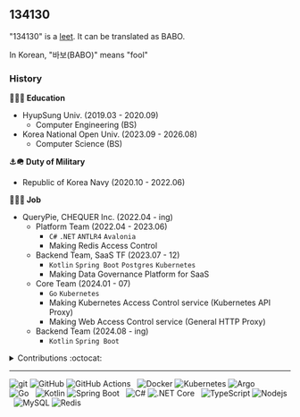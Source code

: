 ## 134130

"134130" is a [leet](https://en.wikipedia.org/wiki/Leet). It can be translated as BABO.

In Korean, "바보(BABO)" means "fool"

### History

**🏫🧑‍🎓 Education**
- HyupSung Univ. (2019.03 - 2020.09)
  -  Computer Engineering (BS)
- Korea National Open Univ. (2023.09 - 2026.08)
  -  Computer Science (BS)

**⚓️🪖 Duty of Military**
- Republic of Korea Navy (2020.10 - 2022.06)

**🏢🧑‍💻 Job**
- QueryPie, CHEQUER Inc. (2022.04 - ing)
  - Platform Team (2022.04 - 2023.06)
    - `C#` `.NET` `ANTLR4` `Avalonia`
    - Making Redis Access Control
  - Backend Team, SaaS TF (2023.07 - 12)
    - `Kotlin` `Spring Boot` `Postgres` `Kubernetes`
    - Making Data Governance Platform for SaaS
  - Core Team (2024.01 - 07)
    - `Go` `Kubernetes`
    - Making Kubernetes Access Control service (Kubernetes API Proxy)
    - Making Web Access Control service (General HTTP Proxy)
  - Backend Team (2024.08 - ing)
    - `Kotlin` `Spring Boot`

<details>
  
<summary>Contributions :octocat:</summary>
### Contributions :octocat:

- **[refined-github/refined-github](https://github.com/refined-github/refined-github)**
  - Currently, _[25 Pull Requests](https://github.com/refined-github/refined-github/pulls?q=sort%3Aupdated-desc+is%3Apr+author%3A134130+is%3Amerged)_ are merged
- **[gorilla/websocket](https://github.com/gorilla/websocket)**
  - Support TLS connection to HTTP Proxy [#950](https://github.com/gorilla/websocket/pull/950)
- **[tus/tusd](https://github.com/tus/tusd)**
  - `InternalServerError: no such file or directory` when Downloading file with using File Locker. [#1148](https://github.com/tus/tusd/issues/1148)
- **[dotnet/sdk](https://github.com/dotnet/sdk)**
  - Fix translation error of NETSDK1179 [#31294](https://github.com/dotnet/sdk/pull/31294)
- **[apache/shardingsphere](https://github.com/apache/shardingsphere)**
  - Optimize the message of DatabaseServerInfo [#28428](https://github.com/apache/shardingsphere/pull/28428)
  - MySQL's ResultSet of `SELECT *` is wrong when with Masking Feature [#27879](https://github.com/apache/shardingsphere/issues/27879)
- **[axisj/react-multi-email](https://github.com/axisj/react-multi-email)**
  - Support email duplicating [#152](https://github.com/axisj/react-multi-email/pull/152)
- **[actions/setup-dotnet](https://github.com/actions/setup-dotnet)**
  - Support registration manual NuGet source to NuGet.Config [#415](https://github.com/actions/setup-dotnet/issues/415)
- **[JSQLParser/JSqlParser](https://github.com/JSQLParser/JSqlParser)**
  - [FEATURE] Support TABLE statement which added since MySQL 8.0.19 [#1836](https://github.com/JSQLParser/JSqlParser/issues/1836)
- **[hierynomus/sshj](https://github.com/hierynomus/sshj)**
  - NullPointerException on Malformed OpenSSH Private keys in `OpenSSHKeyV1KeyFile.java` [#897](https://github.com/hierynomus/sshj/issues/897)

</details>

---
![git](https://img.shields.io/badge/git-f03c2d?logo=git&logoColor=white&style=flat)
![GitHub](https://img.shields.io/badge/GitHub-242938?logo=github&logoColor=white&style=flat)
![GitHub Actions](https://img.shields.io/badge/GitHub%20Actions-242938?logo=github-actions&logoColor=2188ff&style=flat)
&nbsp;&nbsp;![Docker](https://img.shields.io/badge/Docker-2496ed?logo=docker&logoColor=white&style=flat)
![Kubernetes](https://img.shields.io/badge/Kubernetes-326ce5?logo=kubernetes&logoColor=white&style=flat)
![Argo](https://img.shields.io/badge/Argo-ef7B4d?logo=argo&logoColor=white&style=flat)
<br>
![Go](https://img.shields.io/badge/Go-00ADD8?logo=go&logoColor=white&style=flat)
&nbsp;&nbsp;![Kotlin](https://img.shields.io/badge/Kotlin-7F52FF?logo=kotlin&logoColor=white&style=flat)
![Spring Boot](https://img.shields.io/badge/SpringBoot-6DB33F?logo=spring-boot&logoColor=white&style=flat)
&nbsp;&nbsp;![C#](https://img.shields.io/badge/C%23-239120?&logo=csharp&logoColor=white)
![.NET Core](https://img.shields.io/badge/-.NET%20Core-512BD4?logo=dotnet&logoColor=white&style=flat)
&nbsp;&nbsp;![TypeScript](https://img.shields.io/badge/TypeScript-0054FF?logo=typescript&logoColor=white&style=flat)
![Nodejs](https://img.shields.io/badge/Node.js-43853d?logo=node.js&logoColor=white&style=flat)
&nbsp;&nbsp;![MySQL](https://img.shields.io/badge/MySQL-00758f?logo=mysql&logoColor=white&style=flat)
![Redis](https://img.shields.io/badge/Redis-d82b1f?logo=redis&logoColor=white&style=flat)
